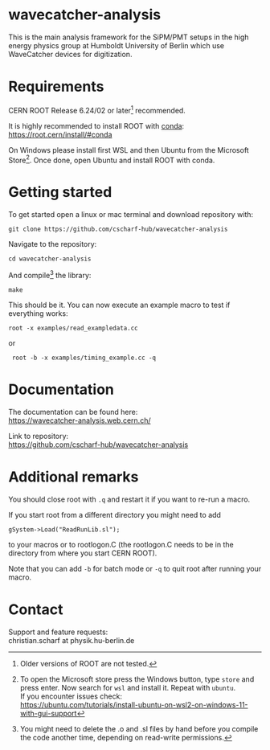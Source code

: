 # wavecatcher-analysis

This is the main analysis framework for the SiPM/PMT setups in the high energy physics group at Humboldt University of Berlin which use WaveCatcher devices for digitization.

# Requirements
CERN ROOT Release 6.24/02 or later[^1] recommended. 

It is highly recommended to install ROOT with [conda](https://waylonwalker.com/install-miniconda/):  
<https://root.cern/install/#conda>

On Windows please install first WSL and then Ubuntu from the Microsoft Store[^2]. Once done, open Ubuntu and install ROOT with conda.   

# Getting started

To get started open a linux or mac terminal and download repository with:
```
git clone https://github.com/cscharf-hub/wavecatcher-analysis
```

Navigate to the repository:
```
cd wavecatcher-analysis
```

And compile[^3] the library: 
```
make
```

This should be it. You can now execute an example macro to test if everything works:
```
root -x examples/read_exampledata.cc
```
or 
```
 root -b -x examples/timing_example.cc -q
```

# Documentation

The documentation can be found here:  
<https://wavecatcher-analysis.web.cern.ch/>

Link to repository:   
<https://github.com/cscharf-hub/wavecatcher-analysis>

# Additional remarks

You should close root with ```.q``` and restart it if you want to re-run a macro. 

If you start root from a different directory you might need to add
```
gSystem->Load("ReadRunLib.sl");
```
to your macros or to rootlogon.C (the rootlogon.C needs to be in the directory from where you start CERN ROOT).

Note that you can add ```-b``` for batch mode or ```-q``` to quit root after running your macro.

# Contact

Support and feature requests:  
christian.scharf at physik.hu-berlin.de


[^1]: Older versions of ROOT are not tested.

[^2]: To open the Microsoft store press the Windows button, type ```store``` and press enter. Now search for ```wsl``` and install it. Repeat with ```ubuntu```.   
If you encounter issues check:   
<https://ubuntu.com/tutorials/install-ubuntu-on-wsl2-on-windows-11-with-gui-support>

[^3]: You might need to delete the .o and .sl files by hand before you compile the code another time, depending on read-write permissions.
